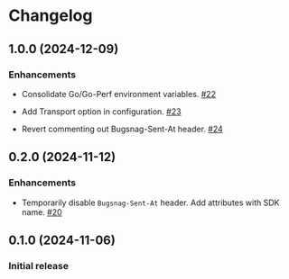 Changelog
=========

## 1.0.0 (2024-12-09)

### Enhancements

* Consolidate Go/Go-Perf environment variables.
[#22](https://github.com/bugsnag/bugsnag-go-performance/pull/22)

* Add Transport option in configuration.
[#23](https://github.com/bugsnag/bugsnag-go-performance/pull/23)

* Revert commenting out Bugsnag-Sent-At header.
[#24](https://github.com/bugsnag/bugsnag-go-performance/pull/24)


## 0.2.0 (2024-11-12)

### Enhancements

* Temporarily disable `Bugsnag-Sent-At` header. Add attributes with SDK name.
[#20](https://github.com/bugsnag/bugsnag-go-performance/pull/20)

## 0.1.0 (2024-11-06)

### Initial release